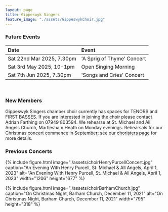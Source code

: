 ```yaml
---
layout: page
title: Gippeswyk Singers
feature_image: "./assets/GippeswykChoir.jpg"
---
```


### Future Events

| Date                      | Event                     |
| :------------------------ | :------------------------ |
| Sat 22nd Mar 2025, 7.30pm | 'A Sprig of Thyme' Concert|
| Sat 3rd May 2025, 10-1pm  | Open Singing Morning      |
| Sat 7th Jun 2025, 7.30pm  | 'Songs and Cries' Concert |

<br>

### New Members

Gippeswyk Singers chamber choir currently has spaces for TENORS and FIRST BASSES. If you are interested in joining the choir please contact Adrian Farthing on 07949 803594. We rehearse at St. Michael and All Angels Church, Martlesham Heath on Monday evenings. Rehearsals for our Christmas concert commence in September; see our [choristers page](./choristers "choristers page") for more details.

### Previous Concerts

{% include figure.html image="./assets/choirHenryPurcellConcert.jpg" caption="An Evening With Henry Purcell, St. Michael & All Angels, April 1, 2023" alt="An Evening With Henry Purcell, St. Michael & All Angels, April 1, 2023" width="1206" height="677" %}

{% include figure.html image="./assets/choirBarhamChurch.jpg" caption="On Christmas Night, Barham Church, December 11, 2021" alt="On Christmas Night, Barham Church, December 11, 2021" width="795" height="318" %}